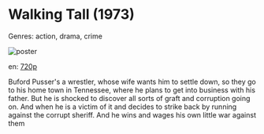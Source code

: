 # Walking Tall (1973)

Genres: action, drama, crime

![poster](http://image.tmdb.org/t/p/w500/tHa5TqyibLNOPbxR7cJ3Z1Bi1i0.jpg)

en:
  [720p](magnet:?xt=urn:btih:C851E9D42E58D9691978972877C13CAD6D99A2C7&tr=udp://glotorrents.pw:6969/announce&tr=udp://tracker.opentrackr.org:1337/announce&tr=udp://torrent.gresille.org:80/announce&tr=udp://tracker.openbittorrent.com:80&tr=udp://tracker.coppersurfer.tk:6969&tr=udp://tracker.leechers-paradise.org:6969&tr=udp://p4p.arenabg.ch:1337&tr=udp://tracker.internetwarriors.net:1337)
  


Buford Pusser's a wrestler, whose wife wants him to settle down, so they go to his home town in Tennessee, where he plans to get into business with his father. But he is shocked to discover all sorts of graft and corruption going on. And when he is a victim of it and decides to strike back by running against the corrupt sheriff. And he wins and wages his own little war against them